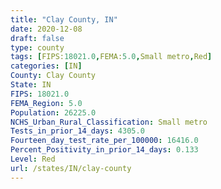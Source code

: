 ```yaml
---
title: "Clay County, IN"
date: 2020-12-08
draft: false
type: county
tags: [FIPS:18021.0,FEMA:5.0,Small metro,Red]
categories: [IN]
County: Clay County
State: IN
FIPS: 18021.0
FEMA_Region: 5.0
Population: 26225.0
NCHS_Urban_Rural_Classification: Small metro
Tests_in_prior_14_days: 4305.0
Fourteen_day_test_rate_per_100000: 16416.0
Percent_Positivity_in_prior_14_days: 0.133
Level: Red
url: /states/IN/clay-county
---
```



